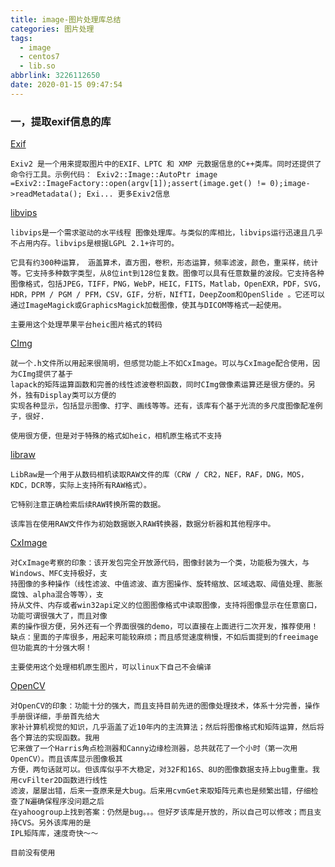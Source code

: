 ```yaml
---
title: image-图片处理库总结
categories: 图片处理
tags:
  - image
  - centos7
  - lib.so
abbrlink: 3226112650
date: 2020-01-15 09:47:54
---
```


### 一，提取exif信息的库

[Exif](https://www.exiv2.org/)

~~~
Exiv2 是一个用来提取图片中的EXIF、LPTC 和 XMP 元数据信息的C++类库。同时还提供了命令行工具。示例代码： Exiv2::Image::AutoPtr image =Exiv2::ImageFactory::open(argv[1]);assert(image.get() != 0);image->readMetadata(); Exi... 更多Exiv2信息 
~~~

[libvips](https://github.com/libvips/libvips)

~~~
libvips是一个需求驱动的水平线程 图像处理库。与类似的库相比，libvips运行迅速且几乎不占用内存。libvips是根据LGPL 2.1+许可的。

它具有约300种运算， 涵盖算术，直方图，卷积，形态运算，频率滤波，颜色，重采样，统计等。它支持多种数字类型，从8位int到128位复数。图像可以具有任意数量的波段。它支持各种图像格式，包括JPEG，TIFF，PNG，WebP，HEIC，FITS，Matlab，OpenEXR，PDF，SVG，HDR，PPM / PGM / PFM，CSV，GIF，分析，NIfTI，DeepZoom和OpenSlide 。它还可以通过ImageMagick或GraphicsMagick加载图像，使其与DICOM等格式一起使用。

主要用这个处理苹果平台heic图片格式的转码
~~~

[CImg](http://cimg.eu/)

~~~
就一个.h文件所以用起来很简明，但感觉功能上不如CxImage。可以与CxImage配合使用，因为CImg提供了基于
lapack的矩阵运算函数和完善的线性滤波卷积函数，同时CImg做像素运算还是很方便的。另外，独有Display类可以方便的
实现各种显示，包括显示图像、打字、画线等等。还有，该库有个基于光流的多尺度图像配准例子，很好.

使用很方便，但是对于特殊的格式如heic，相机原生格式不支持
~~~



[libraw](https://www.libraw.org/docs)

~~~
LibRaw是一个用于从数码相机读取RAW文件的库（CRW / CR2，NEF，RAF，DNG，MOS，KDC，DCR等，实际上支持所有RAW格式）。

它特别注意正确检索后续RAW转换所需的数据。

该库旨在使用RAW文件作为初始数据嵌入RAW转换器，数据分析器和其他程序中。
~~~



[CxImage](https://www.codeproject.com/Articles/1300/CxImage)

~~~
对CxImage考察的印象：该开发包完全开放源代码，图像封装为一个类，功能极为强大，与Windows、MFC支持极好，支
持图像的多种操作（线性滤波、中值滤波、直方图操作、旋转缩放、区域选取、阈值处理、膨胀腐蚀、alpha混合等等），支
持从文件、内存或者win32api定义的位图图像格式中读取图像，支持将图像显示在任意窗口，功能可谓很强大了，而且对像
素的操作很方便，另外还有一个界面很强的demo，可以直接在上面进行二次开发，推荐使用！
缺点：里面的子库很多，用起来可能较麻烦；而且感觉速度稍慢，不如后面提到的freeimage
但功能真的十分强大啊！

主要使用这个处理相机原生图片，可以linux下自己不会编译
~~~

[OpenCV](https://opencv.org/)

~~~
对OpenCV的印象：功能十分的强大，而且支持目前先进的图像处理技术，体系十分完善，操作手册很详细，手册首先给大
家补计算机视觉的知识，几乎涵盖了近10年内的主流算法；然后将图像格式和矩阵运算，然后将各个算法的实现函数。我用
它来做了一个Harris角点检测器和Canny边缘检测器，总共就花了一个小时（第一次用OpenCV）。而且该库显示图像极其
方便，两句话就可以。但该库似乎不大稳定，对32F和16S、8U的图像数据支持上bug重重。我用cvFilter2D函数进行线性
滤波，屡屡出错，后来一查原来是大bug。后来用cvmGet来取矩阵元素也是频繁出错，仔细检查了N遍确保程序没问题之后
在yahoogroup上找到答案：仍然是bug。。。但好歹该库是开放的，所以自己可以修改；而且支持CVS。另外该库用的是
IPL矩阵库，速度奇快～～

目前没有使用
~~~

